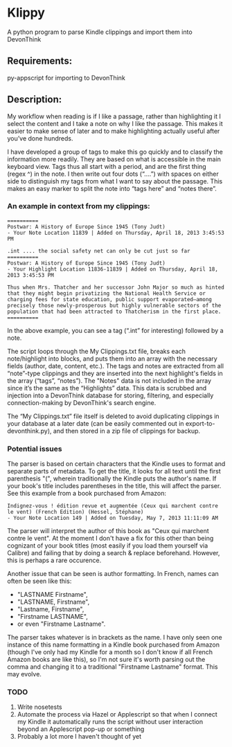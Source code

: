 # Klippy #
A python program to parse Kindle clippings and import them into DevonThink

## Requirements: ##
py-appscript for importing to DevonThink

## Description: ##
My workflow when reading is if I like a passage, rather than highlighting it I select the content and I take a note on why I like the passage. This makes it easier to make sense of later and to make highlighting actually useful after you’ve done hundreds.

I have developed a group of tags to make this go quickly and to classify the information more readily.  They are based on what is accessible in the main keyboard view.  Tags thus all start with a period, and are the first thing (regex ^) in the note. I then write out four dots (“....”) with spaces on either side to distinguish my tags from what I want to say about the passage. This makes an easy marker to split the note into “tags here” and “notes there”.

### An example in context from my clippings: ###

    ==========
    Postwar: A History of Europe Since 1945 (Tony Judt)
    - Your Note Location 11839 | Added on Thursday, April 18, 2013 3:45:53 PM
    
    .int .... the social safety net can only be cut just so far  
    ==========
    Postwar: A History of Europe Since 1945 (Tony Judt)
    - Your Highlight Location 11836-11839 | Added on Thursday, April 18, 2013 3:45:53 PM
    
    Thus when Mrs. Thatcher and her successor John Major so much as hinted that they might begin privatizing the National Health Service or charging fees for state education, public support evaporated—among precisely those newly-prosperous but highly vulnerable sectors of the population that had been attracted to Thatcherism in the first place.  
    ==========  

In the above example, you can see a tag (“.int” for interesting) followed by a note.

The script loops through the My Clippings.txt file, breaks each note/highlight into blocks, and puts them into an array with the necessary fields (author, date, content, etc.).  The tags and notes are extracted from all “note”-type clippings and they are inserted into the next highlight's fields in the array (“tags”, “notes”).  The "Notes" data is not included in the array since it’s the same as the “Highlights” data.  This data is scrubbed and injection into a DevonThink database for storing, filtering, and especially connection-making by DevonThink's search engine.

The “My Clippings.txt” file itself is deleted to avoid duplicating clippings in your database at a later date (can be easily commented out in export-to-devonthink.py), and then stored in a zip file of clippings for backup.

### Potential issues ###

The parser is based on certain characters that the Kindle uses to format and separate parts of metadata. To get the title, it looks for all text until the first parenthesis "(", wherein traditionally the Kindle puts the author's name. If your book's title includes parentheses in the title, this will affect the parser. See this example from a book purchased from Amazon:

    Indignez-vous ! édition revue et augmentée (Ceux qui marchent contre le vent) (French Edition) (Hessel, Stéphane)
    - Your Note Location 149 | Added on Tuesday, May 7, 2013 11:11:09 AM

The parser will interpret the author of this book as "Ceux qui marchent contre le vent". At the moment I don't have a fix for this other than being cognizant of your book titles (most easily if you load them yourself via Calibre) and failing that by doing a search & replace beforehand. However, this is perhaps a rare occurence.

Another issue that can be seen is author formatting. In French, names can often be seen like this:

* "LASTNAME Firstname",
* "LASTNAME, Firstname",
* "Lastname, Firstname",
* "Firstname LASTNAME",
* or even "Firstname Lastname".

The parser takes whatever is in brackets as the name. I have only seen one instance of this name formatting in a Kindle book purchased from Amazon (though I've only had my Kindle for a month so I don't know if all French Amazon books are like this), so I'm not sure it's worth parsing out the comma and changing it to a traditional "Firstname Lastname" format. This may evolve.

### TODO ###

1. Write nosetests
2. Automate the process via Hazel or Applescript so that when I connect my Kindle it automatically runs the script without user interaction beyond an Applescript pop-up or something
3. Probably a lot more I haven't thought of yet